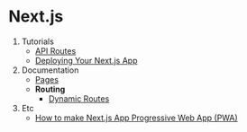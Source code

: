 # Next.js

1. Tutorials
   - [API Routes](./nextjs/tutorial/6.%20API%20Routes/README.md)
   - [Deploying Your Next.js App](./nextjs/tutorial/7_Deploying_Your_Nextjs_App/README.md)
2. Documentation
   - [Pages](./nextjs/documentation/pages.md)
   - **Routing**
     - [Dynamic Routes](./nextjs/documentation/routing/Dynamic_routes.md)
3. Etc
   - [How to make Next.js App Progressive Web App (PWA)](./nextjs/nextjs_pwa_build.md)
